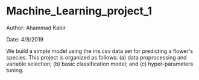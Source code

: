# Machine_Learning_project_1

Author: Ahammad Kabir

Date: 4/8/2019

We build a simple model using the iris.csv data set for predicting a flower's species. This project is organized as follows: (a) data proprocessing and variable selection; (b) basic classification model; and (c) hyper-parameters tuning.
